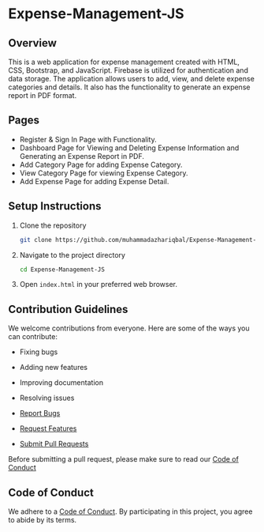 
# Expense-Management-JS

## Overview

This is a web application for expense management created with HTML, CSS, Bootstrap, and JavaScript. Firebase is utilized for authentication and data storage. The application allows users to add, view, and delete expense categories and details. It also has the functionality to generate an expense report in PDF format.

## Pages

- Register & Sign In Page with Functionality.
- Dashboard Page for Viewing and Deleting Expense Information and Generating an Expense Report in PDF.
- Add Category Page for adding Expense Category.
- View Category Page for viewing Expense Category.
- Add Expense Page for adding Expense Detail.

## Setup Instructions

1. Clone the repository
    ```bash
    git clone https://github.com/muhammadazhariqbal/Expense-Management-JS.git
    ```
2. Navigate to the project directory
    ```bash
    cd Expense-Management-JS
    ```
3. Open `index.html` in your preferred web browser.

## Contribution Guidelines

We welcome contributions from everyone. Here are some of the ways you can contribute:

- Fixing bugs
- Adding new features
- Improving documentation
- Resolving issues


- [Report Bugs](.github/ISSUE_TEMPLATE/BUG_REPORT.md)
- [Request Features](.github/ISSUE_TEMPLATE/FEATURE_REQUEST.md)
- [Submit Pull Requests](.github/PULL_REQUEST_TEMPLATE.md)

Before submitting a pull request, please make sure to read our [Code of Conduct](CODE_OF_CONDUCT.md)

## Code of Conduct

We adhere to a [Code of Conduct](CODE_OF_CONDUCT.md). By participating in this project, you agree to abide by its terms.





